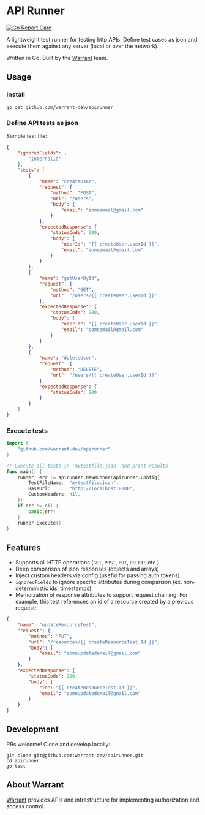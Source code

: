 # API Runner

[![Go Report Card](https://goreportcard.com/badge/github.com/warrant-dev/apirunner)](https://goreportcard.com/report/github.com/warrant-dev/apirunner)

A lightweight test runner for testing http APIs. Define test cases as json and execute them against any server (local or over the network).

Written in Go. Built by the [Warrant](https://warrant.dev/) team.

## Usage

### Install

```shell
go get github.com/warrant-dev/apirunner
```

### Define API tests as json

Sample test file:

```json
{
    "ignoredFields": [
        "internalId"
    ],
    "tests": [
        {
            "name": "createUser",
            "request": {
                "method": "POST",
                "url": "/users",
                "body": {
                    "email": "someemail@gmail.com"
                }
            },
            "expectedResponse": {
                "statusCode": 200,
                "body": {
                    "userId": "{{ createUser.userId }}",
                    "email": "someemail@gmail.com"
                }
            }
        },
        {
            "name": "getUserById",
            "request": {
                "method": "GET",
                "url": "/users/{{ createUser.userId }}"
            },
            "expectedResponse": {
                "statusCode": 200,
                "body": {
                    "userId": "{{ createUser.userId }}",
                    "email": "someemail@gmail.com"
                }
            }
        },
        {
            "name": "deleteUser",
            "request": {
                "method": "DELETE",
                "url": "/users/{{ createUser.userId }}"
            },
            "expectedResponse": {
                "statusCode": 200
            }
        }
    ]
}
```

### Execute tests

```go
import (
	"github.com/warrant-dev/apirunner"
)

// Execute all tests in 'mytestfile.json' and print results
func main() {
    runner, err := apirunner.NewRunner(apirunner.Config{
        TestFileName:  "mytestfile.json",
        BaseUrl:       "http://localhost:8000",
        CustomHeaders: nil,
    })
    if err != nil {
        panic(err)
    }
    runner.Execute()
}
```

## Features

- Supports all HTTP operations (`GET`, `POST`, `PUT`, `DELETE` etc.)
- Deep comparison of json responses (objects and arrays)
- Inject custom headers via config (useful for passing auth tokens)
- `ignoredFields` to ignore specific attributes during comparison (ex. non-deterministic ids, timestamps)
- Memoization of response attributes to support request chaining. For example, this test references an id of a resource created by a previous request:

```json
{
    "name": "updateResourceTest",
    "request": {
        "method": "PUT",
        "url": "/resources/{{ createResourceTest.Id }}",
        "body": {
            "email": "someupdatedemail@gmail.com"
        }
    },
    "expectedResponse": {
        "statusCode": 200,
        "body": {
            "id": "{{ createResourceTest.Id }}",
            "email": "someupdatedemail@gmail.com"
        }
    }
}
```

## Development

PRs welcome! Clone and develop locally:

```shell
git clone git@github.com:warrant-dev/apirunner.git
cd apirunner
go test
```

## About Warrant

[Warrant](https://warrant.dev/) provides APIs and infrastructure for implementing authorization and access control.
